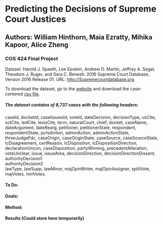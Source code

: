 # Predicting the Decisions of Supreme Court Justices

## Authors: William Hinthorn, Maia Ezratty, Mihika Kapoor, Alice Zheng

### COS 424 Final Project


Dataset: 
Harold J. Spaeth, Lee Epstein, Andrew D. Martin, Jeffrey A. Segal, Theodore J. Ruger, and Sara C. Benesh. 2016 Supreme Court Database, Version 2016 Release 01. URL: http://Supremecourtdatabase.org 

To download the dataset, go to the [website](http://scdb.wustl.edu/data.php) and download the case-centered [csv file](http://scdb.wustl.edu/_brickFiles/2016_01/SCDB_2016_01_caseCentered_Citation.csv.zip). 

##### The dataset contains  of 8,737 cases with the following headers:

caseId, 
docketId, 
caseIssuesId, 
voteId, 
dateDecision, 
decisionType, 
usCite, 
sctCite, 
ledCite, 
lexisCite, 
term, 
naturalCourt, 
chief, 
docket, 
caseName, 
dateArgument, 
dateRearg, 
petitioner, 
petitionerState, 
respondent, 
respondentState, 
jurisdiction, 
adminAction, 
adminActionState, 
threeJudgeFdc, 
caseOrigin, 
caseOriginState, 
caseSource, 
caseSourceState, 
lcDisagreement, 
certReason, 
lcDisposition, 
lcDispositionDirection, 
declarationUncon, 
caseDisposition, 
partyWinning, 
precedentAlteration, 
voteUnclear, 
issue, 
issueArea, 
decisionDirection, 
decisionDirectionDissent, 
authorityDecision1       
authorityDecision2       
lawType, 
lawSupp, 
lawMinor, 
majOpinWriter, 
majOpinAssigner, 
splitVote, 
majVotes, 
minVotes, 






#### To Do:




#### Goals:


#### Method:



#### Results (Could store here temporarily)

